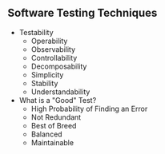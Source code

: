 ## Software Testing Techniques
- Testability
  - Operability
  - Observability
  - Controllability
  - Decomposability
  - Simplicity
  - Stability
  - Understandability
- What is a "Good" Test?
  - High Probability of Finding an Error
  - Not Redundant
  - Best of Breed
  - Balanced
  - Maintainable
